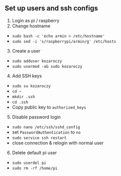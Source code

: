 ## Set up users and ssh configs

1. Login as pi / raspberry
2. Change hostname
  * `sudo bash -c 'echo armin > /etc/hostname'`
  * `sudo sed -i 's/raspberrypi/armin/g' /etc/hosts`
3. Create a user
  * `sudo adduser kozaroczy`
  * `sudo usermod -aG sudo kozaroczy`
4. Add SSH keys
  * `sudo su kozaroczy`
  * `cd ~`
  * `mkdir .ssh`
  * `cd .ssh`
  * Copy public key to `authorized_keys`
5. Disable password login
  * `sudo nano /etc/ssh/sshd_config`
  * set `PasswordAuthentication` to `no`
  * `sudo service ssh restart`
  * close connection & relogin with normal user
6. Delete default pi user
  * `sudo userdel pi`
  * `sudo rm -rf /home/pi`
